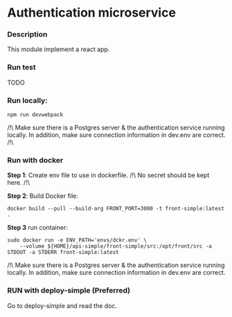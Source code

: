 # Authentication microservice

### Description
This module implement a react app.

### Run test 
TODO

### Run locally:

```commandline
npm run devwebpack
```

/!\ Make sure there is a Postgres server & the authentication service running locally. In addition, make sure connection information in dev.env are correct. /!\

### Run with docker
**Step 1**: Create env file to use in dockerfile. /!\ No secret should be kept here. /!\

**Step 2**: Build Docker file:

```commandline
docker build --pull --build-arg FRONT_PORT=3000 -t front-simple:latest .
```

**Step 3** run container:

```commandline
sudo docker run -e ENV_PATH='envs/dckr.env' \
    --volume ${HOME}/api-simple/front-simple/src:/opt/front/src -a STDOUT -a STDERR front-simple:latest
```

/!\ Make sure there is a Postgres server & the authentication service running locally. In addition, make sure connection information in dev.env 
are correct.  

### RUN with deploy-simple (Preferred)

Go to deploy-simple and read the doc.